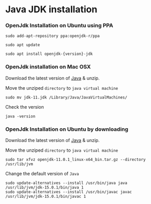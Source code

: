 # Java JDK installation

### OpenJdk Installation on Ubuntu using PPA

    sudo add-apt-repository ppa:openjdk-r/ppa
    
    sudo apt update

    sudo apt install openjdk-{version}-jdk

### OpenJdk installation on Mac OSX

Download the latest version of [Java](https://jdk.java.net/15/) & unzip.

Move the unziped `directory` to `java virtual machine`

    sudo mv jdk-11.jdk /Library/Java/JavaVirtualMachines/


Check the version
    
    java -version


### OpenJdk Installation on Ubuntu by downloading

Download the latest version of [Java](https://jdk.java.net/15/) & unzip.

Move the unziped `directory` to `java virtual machine`

    sudo tar xfvz openjdk-11.0.1_linux-x64_bin.tar.gz --directory /usr/lib/jvm

Change the default version of `Java`

    sudo update-alternatives --install /usr/bin/java java /usr/lib/jvm/jdk-15.0.1/bin/java 1
    sudo update-alternatives --install /usr/bin/javac javac /usr/lib/jvm/jdk-15.0.1/bin/javac 1
